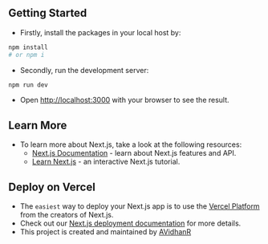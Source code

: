 ## Getting Started

- Firstly, install the packages in your local host by:

```bash
npm install
# or npm i
```

- Secondly, run the development server:

```bash
npm run dev
```

- Open [http://localhost:3000](http://localhost:3000) with your browser to see the result.

## Learn More

- To learn more about Next.js, take a look at the following resources:
  - [Next.js Documentation](https://nextjs.org/docs) - learn about Next.js features and API.
  - [Learn Next.js](https://nextjs.org/learn) - an interactive Next.js tutorial.

## Deploy on Vercel

- The `easiest` way to deploy your Next.js app is to use the [Vercel Platform](https://vercel.com/new?utm_medium=default-template&filter=next.js&utm_source=create-next-app&utm_campaign=create-next-app-readme) from the creators of Next.js.
- Check out our [Next.js deployment documentation](https://nextjs.org/docs/deployment) for more details.
- This project is created and maintained by [AVidhanR](https://linkedin.com/in/AVidhanR)
